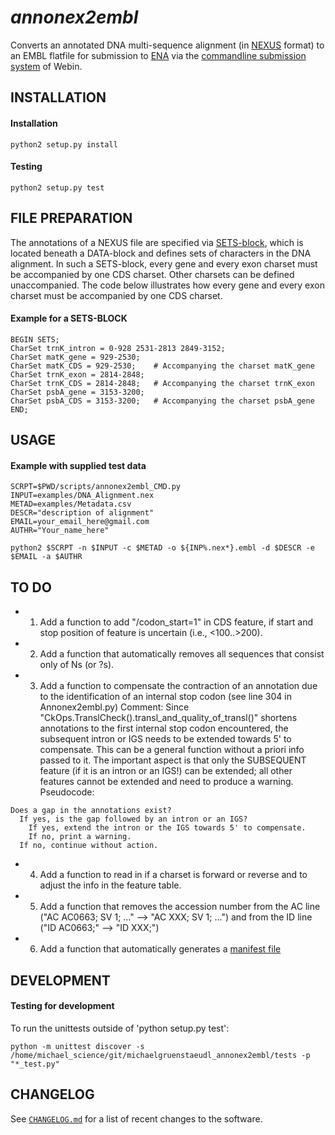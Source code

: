 *annonex2embl*
==============

Converts an annotated DNA multi-sequence alignment (in [NEXUS](http://wiki.christophchamp.com/index.php?title=NEXUS_file_format) format) to an EMBL flatfile for submission to [ENA](http://www.ebi.ac.uk/ena) via the [commandline submission system](https://ena-docs.readthedocs.io/en/latest/cli_05.html) of Webin.


## INSTALLATION
#### Installation
```
python2 setup.py install
```
#### Testing
```
python2 setup.py test
```

## FILE PREPARATION
The annotations of a NEXUS file are specified via [SETS-block](http://hydrodictyon.eeb.uconn.edu/eebedia/index.php/Phylogenetics:_NEXUS_Format), which is located beneath a DATA-block and defines sets of characters in the DNA alignment. In such a SETS-block, every gene and every exon charset must be accompanied by one CDS charset. Other charsets can be defined unaccompanied. The code below illustrates how every gene and every exon charset must be accompanied by one CDS charset.
#### Example for a SETS-BLOCK
```
BEGIN SETS;
CharSet trnK_intron = 0-928 2531-2813 2849-3152;
CharSet matK_gene = 929-2530;
CharSet matK_CDS = 929-2530;    # Accompanying the charset matK_gene
CharSet trnK_exon = 2814-2848;
CharSet trnK_CDS = 2814-2848;   # Accompanying the charset trnK_exon
CharSet psbA_gene = 3153-3200;
CharSet psbA_CDS = 3153-3200;   # Accompanying the charset psbA_gene
END;
```

## USAGE
#### Example with supplied test data
```
SCRPT=$PWD/scripts/annonex2embl_CMD.py
INPUT=examples/DNA_Alignment.nex
METAD=examples/Metadata.csv
DESCR="description of alignment"
EMAIL=your_email_here@gmail.com
AUTHR="Your_name_here"

python2 $SCRPT -n $INPUT -c $METAD -o ${INP%.nex*}.embl -d $DESCR -e $EMAIL -a $AUTHR
```

## TO DO
* 1. Add a function to add "/codon_start=1" in CDS feature, if start and stop position of feature is uncertain (i.e., <100..>200).
* 2. Add a function that automatically removes all sequences that consist only of Ns (or ?s).
* 3. Add a function to compensate the contraction of an annotation due to the identification of an internal stop codon (see line 304 in Annonex2embl.py)
Comment:
Since "CkOps.TranslCheck().transl_and_quality_of_transl()" shortens annotations to the first internal stop codon
encountered, the subsequent intron or IGS needs to be extended towards 5' to compensate. This can be a general function without a priori info passed to it. The important aspect is that only the SUBSEQUENT feature (if it is an intron or an IGS!) can be extended; all other features cannot be extended and need to produce a warning.
Pseudocode:
```
Does a gap in the annotations exist?
  If yes, is the gap followed by an intron or an IGS?
    If yes, extend the intron or the IGS towards 5' to compensate.
    If no, print a warning.
  If no, continue without action.
```
* 4. Add a function to read in if a charset is forward or reverse and to adjust the info in the feature table.
* 5. Add a function that removes the accession number from the AC line ("AC   AC0663; SV 1; ..." --> "AC   XXX; SV 1; ...") and from the ID line ("ID   AC0663;" --> "ID   XXX;")
* 6. Add a function that automatically generates a [manifest file](https://ena-docs.readthedocs.io/en/latest/cli_01.html#manifest-file-types)

<!---
NOT NECCESARY AT THIS POINT
#### 0. Implement improvements of argparser (scripts/annonex2embl_CMD.py)
* Currently, the "required" and "optional" parameters are not displayed currently when calling scripts/annonex2embl_CMD.py. It incorrectly says "optional parameters" for all.
* Currently, --taxcheck requires "True" of "False" as parameters; how can I use it such that only the presence of --taxcheck indicates "True", whereas its abscence indicates "False"?
#### 0. Write GUI with similar to GUI of EMBL2checklists
--->

<!---
* NO LONGER NECESSARY: 0. Add a function that (a) reads and parses a bibtex file, extracts the citation info as well as the submitter references as from that file, and write the correctly formatted string-lines into the EMBL output file during post-processing.
--->


## DEVELOPMENT
#### Testing for development
To run the unittests outside of 'python setup.py test':
```
python -m unittest discover -s /home/michael_science/git/michaelgruenstaeudl_annonex2embl/tests -p "*_test.py"
```

## CHANGELOG
See [`CHANGELOG.md`](CHANGELOG.md) for a list of recent changes to the software.

